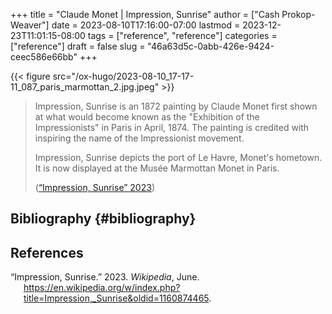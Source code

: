 +++
title = "Claude Monet | Impression, Sunrise"
author = ["Cash Prokop-Weaver"]
date = 2023-08-10T17:16:00-07:00
lastmod = 2023-12-23T11:01:15-08:00
tags = ["reference", "reference"]
categories = ["reference"]
draft = false
slug = "46a63d5c-0abb-426e-9424-ceec586e66bb"
+++

{{< figure src="/ox-hugo/2023-08-10_17-17-11_087_paris_marmottan_2.jpg.jpeg" >}}

> Impression, Sunrise is an 1872 painting by Claude Monet first shown at what would become known as the "Exhibition of the Impressionists" in Paris in April, 1874. The painting is credited with inspiring the name of the Impressionist movement.
>
> Impression, Sunrise depicts the port of Le Havre, Monet's hometown. It is now displayed at the Musée Marmottan Monet in Paris.
>
> (<a href="#citeproc_bib_item_1">“Impression, Sunrise” 2023</a>)


## Bibliography {#bibliography}

## References

<style>.csl-entry{text-indent: -1.5em; margin-left: 1.5em;}</style><div class="csl-bib-body">
  <div class="csl-entry"><a id="citeproc_bib_item_1"></a>“Impression, Sunrise.” 2023. <i>Wikipedia</i>, June. <a href="https://en.wikipedia.org/w/index.php?title=Impression,_Sunrise&oldid=1160874465">https://en.wikipedia.org/w/index.php?title=Impression,_Sunrise&#38;oldid=1160874465</a>.</div>
</div>
